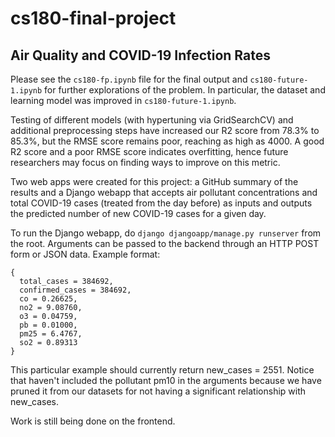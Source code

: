 # cs180-final-project
## Air Quality and COVID-19 Infection Rates

Please see the `cs180-fp.ipynb` file for the final output and `cs180-future-1.ipynb` for further explorations of the problem. In particular, the dataset and learning model was improved in `cs180-future-1.ipynb`.

Testing of different models (with hypertuning via GridSearchCV) and additional preprocessing steps have increased our R2 score from 78.3% to 85.3%, but the RMSE score remains poor, reaching as high as 4000. A good R2 score and a poor RMSE score indicates overfitting, hence future researchers may focus on finding ways to improve on this metric.

Two web apps were created for this project: a GitHub summary of the results and a Django webapp that accepts air pollutant concentrations and total COVID-19 cases (treated from the day before) as inputs and outputs the predicted number of new COVID-19 cases for a given day.

To run the Django webapp, do `django djangoapp/manage.py runserver` from the root. Arguments can be passed to the backend through an HTTP POST form or JSON data. Example format:
```
{
  total_cases = 384692,
  confirmed_cases = 384692,
  co = 0.26625,
  no2 = 9.08760,
  o3 = 0.04759,
  pb = 0.01000,
  pm25 = 6.4767,
  so2 = 0.89313
}
```
This particular example should currently return new_cases = 2551. Notice that haven't included the pollutant pm10 in the arguments because we have pruned it from our datasets for not having a significant relationship with new_cases.

Work is still being done on the frontend.
